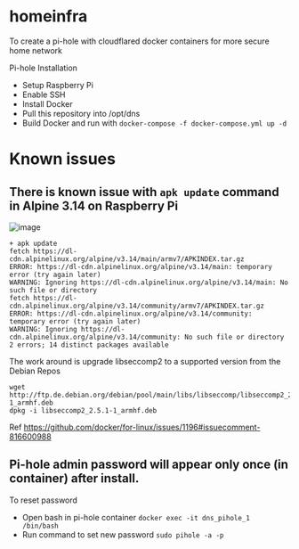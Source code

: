 # homeinfra
To create a pi-hole with cloudflared docker containers for more secure home network

Pi-hole Installation 

- Setup Raspberry Pi 
- Enable SSH
- Install Docker 
- Pull this repository into /opt/dns 
- Build Docker and run with `docker-compose -f docker-compose.yml up -d`  

# Known issues

## There is known issue with `apk update` command in Alpine 3.14 on Raspberry Pi
![image](https://user-images.githubusercontent.com/6348112/128638100-916723fc-1af9-4852-910f-76d2a78b4e50.png)

```
+ apk update
fetch https://dl-cdn.alpinelinux.org/alpine/v3.14/main/armv7/APKINDEX.tar.gz
ERROR: https://dl-cdn.alpinelinux.org/alpine/v3.14/main: temporary error (try again later)
WARNING: Ignoring https://dl-cdn.alpinelinux.org/alpine/v3.14/main: No such file or directory
fetch https://dl-cdn.alpinelinux.org/alpine/v3.14/community/armv7/APKINDEX.tar.gz
ERROR: https://dl-cdn.alpinelinux.org/alpine/v3.14/community: temporary error (try again later)
WARNING: Ignoring https://dl-cdn.alpinelinux.org/alpine/v3.14/community: No such file or directory
2 errors; 14 distinct packages available
```

The work around is upgrade libseccomp2 to a supported version from the Debian Repos 
```
wget http://ftp.de.debian.org/debian/pool/main/libs/libseccomp/libseccomp2_2.5.1-1_armhf.deb
dpkg -i libseccomp2_2.5.1-1_armhf.deb
```
Ref https://github.com/docker/for-linux/issues/1196#issuecomment-816600988

## Pi-hole admin password will appear only once (in container) after install. 
To reset password 
- Open bash in pi-hole container 
`docker exec -it dns_pihole_1 /bin/bash`
- Run command to set new password
`sudo pihole -a -p`
